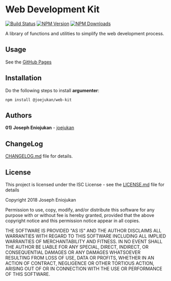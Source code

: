 # Web Development Kit
[![Build Status](https://api.travis-ci.org/joejukan/web-kit.svg?branch=master)](http://travis-ci.org/joejukan/web-kit)
[![NPM Version](http://img.shields.io/npm/v/@joejukan/web-kit.svg?style=flat)](https://www.npmjs.org/package/@joejukan/web-kit)
[![NPM Downloads](https://img.shields.io/npm/dm/@joejukan/web-kit.svg?style=flat)](https://npmcharts.com/compare/@joejukan/web-kit?minimal=true)

A library of functions and utilities to simplify the web development process.<br/>

## Usage
See the [GitHub Pages](https://joejukan.github.io/web-kit)

## Installation
Do the following steps to install **argumenter**:
```
npm install @joejukan/web-kit
```

## Authors
**01)** **Joseph Eniojukan** - [joejukan](https://github.com/joejukan)<br/>

## ChangeLog
[CHANGELOG.md](https://github.com/joejukan/web-kit/blob/master/CHANGELOG.md) file for details.

## License
This project is licensed under the ISC License - see the [LICENSE.md](https://github.com/joejukan/web-kit/blob/master/LICENSE.md) file for details

Copyright 2018 Joseph Eniojukan

Permission to use, copy, modify, and/or distribute this software for any purpose with or without fee is hereby granted, provided that the above copyright notice and this permission notice appear in all copies.

THE SOFTWARE IS PROVIDED "AS IS" AND THE AUTHOR DISCLAIMS ALL WARRANTIES WITH REGARD TO THIS SOFTWARE INCLUDING ALL IMPLIED WARRANTIES OF MERCHANTABILITY AND FITNESS. IN NO EVENT SHALL THE AUTHOR BE LIABLE FOR ANY SPECIAL, DIRECT, INDIRECT, OR CONSEQUENTIAL DAMAGES OR ANY DAMAGES WHATSOEVER RESULTING FROM LOSS OF USE, DATA OR PROFITS, WHETHER IN AN ACTION OF CONTRACT, NEGLIGENCE OR OTHER TORTIOUS ACTION, ARISING OUT OF OR IN CONNECTION WITH THE USE OR PERFORMANCE OF THIS SOFTWARE.